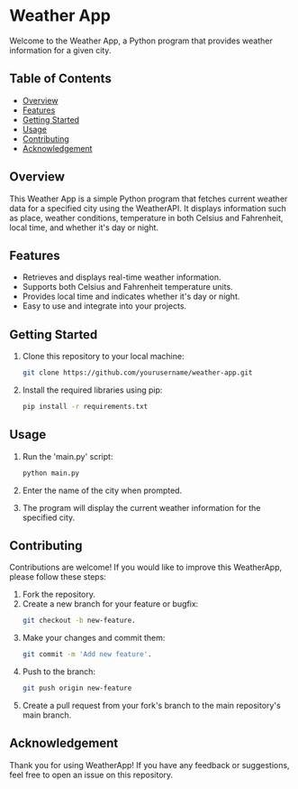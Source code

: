 # Weather App

Welcome to the Weather App, a Python program that provides weather information for a given city.

## Table of Contents

- [Overview](#overview)
- [Features](#features)
- [Getting Started](#getting-started)
- [Usage](#usage)
- [Contributing](#contributing)
- [Acknowledgement](#acknowledgement)

## Overview

This Weather App is a simple Python program that fetches current weather data for a specified city using the WeatherAPI. It displays information such as place, weather conditions, temperature in both Celsius and Fahrenheit, local time, and whether it's day or night.

## Features

* Retrieves and displays real-time weather information.
* Supports both Celsius and Fahrenheit temperature units.
* Provides local time and indicates whether it's day or night.
* Easy to use and integrate into your projects.

## Getting Started

1. Clone this repository to your local machine:

    ```bash
    git clone https://github.com/yourusername/weather-app.git
    ```

2. Install the required libraries using pip:
    ```bash
    pip install -r requirements.txt
    ```

## Usage

1. Run the 'main.py' script:

    ```bash
    python main.py
    ```
   
2. Enter the name of the city when prompted.
3. The program will display the current weather information for the specified city.

## Contributing

Contributions are welcome! If you would like to improve this WeatherApp, please follow these steps:

1. Fork the repository.
2. Create a new branch for your feature or bugfix:
   ```bash
   git checkout -b new-feature.
   ```
3. Make your changes and commit them:
    ```bash
    git commit -m 'Add new feature'.
   ```
4. Push to the branch:
    ```bash
    git push origin new-feature
   ```
5. Create a pull request from your fork's branch to the main repository's main branch.

## Acknowledgement

Thank you for using WeatherApp! If you have any feedback or suggestions, feel free to open an issue on this repository.
